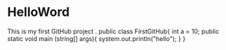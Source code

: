 # HelloWord
This is my first GitHub project .
public class FirstGitHub{
int a = 10;
  public static void main (string[] args){
    system.out.println("hello");
  }
}
